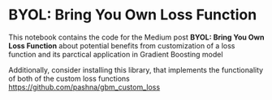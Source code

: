# BYOL: Bring You Own Loss Function

This notebook contains the code for the Medium post **BYOL: Bring You Own Loss Function** about potential benefits from customization of a loss function and its parctical application in Gradient Boosting model

Additionally, consider installing this library, that implements the functionality of both of the custom loss functions https://github.com/pashna/gbm_custom_loss
